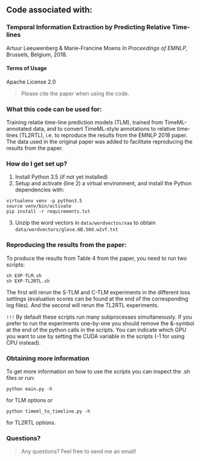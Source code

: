 ## Code associated with:

### Temporal Information Extraction by Predicting Relative Time-lines
Artuur Leeuwenberg & Marie-Francine Moens
*In Proceedings of EMNLP*, Brussels, Belgium, 2018.

#### Terms of Usage
Apache License 2.0
> Please cite the paper when using the code.

### What this code can be used for:
Training relatie time-line prediction models (TLM), trained from TimeML-annotated data, and to convert TimeML-style annotations to relative time-lines (TL2RTL), i.e. to reproduce the results from the EMNLP 2018 paper. The data used in the original paper was added to facilitate reproducing the results from the paper.

### How do I get set up? ###
1. Install  Python 3.5 (if not yet installed)
2. Setup and activate (line 2) a virtual environment, and install the Python dependencies with:
```
virtualenv venv -p python3.5
source venv/bin/activate
pip install -r requirements.txt
```
3. Unzip the word vectors in `data/wordvectos/xaa` to obtain `data/wordvectors/glove.6B.50d.w2vf.txt`

### Reproducing the results from the paper:
To produce the results from Table 4 from the paper, you need to run two scripts:
```
sh EXP-TLM.sh
sh EXP-TL2RTL.sh
```
The first will rerun the S-TLM and C-TLM experiments in the different loss settings (evaluation scores can be found at the end of the corresponding log files). And the second will rerun the TL2RTL experiments.

`!!!` By default these scripts run many subprocesses simultaneously. If you prefer to run the experiments one-by-one you should remove the &-symbol at the end of the python calls in the scripts. You can indicate which GPU you want to use by setting the CUDA variable in the scripts (-1 for using CPU instead).

### Obtaining more information 

To get more information on how to use the scripts you can inspect the .sh files or run:
```
python main.py -h
```
for TLM options or 
```
python timeml_to_timeline.py -h
```
for TL2RTL options.

### Questions?
> Any questions? Feel free to send me an email!
